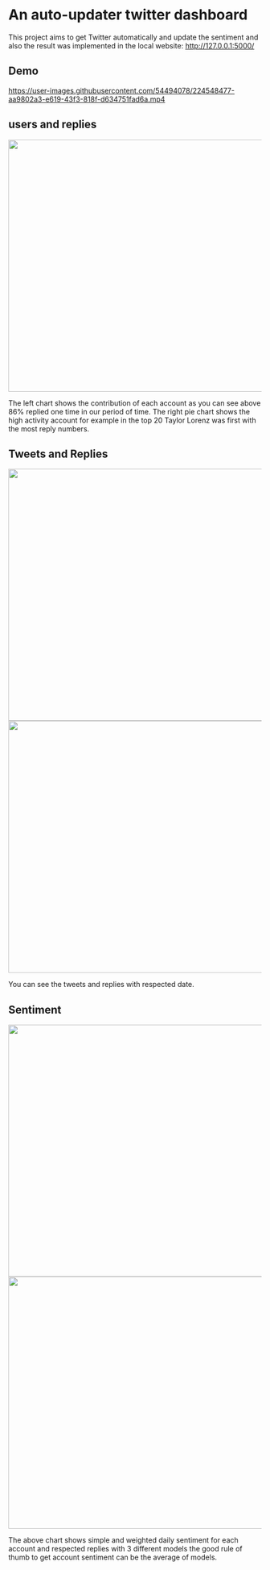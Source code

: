 # An auto-updater twitter dashboard

This project aims to get Twitter automatically and update the sentiment and also the result was implemented in the local website: http://127.0.0.1:5000/

## Demo
<!-- <img src= width="1500" height="500" align = 'center' > -->


https://user-images.githubusercontent.com/54494078/224548477-aa9802a3-e619-43f3-818f-d634751fad6a.mp4



## users and replies 
<img src="https://user-images.githubusercontent.com/54494078/224446859-23c36358-3d55-4c71-9bfd-595d29749833.png" width="1100" height="500" align = 'center' >

The left chart shows the contribution of each account as you can see above 86% replied one time in our period of time.
The right pie chart shows the high activity account for example in the top 20 Taylor Lorenz was first with the most reply numbers.

## Tweets and Replies
<img src="https://user-images.githubusercontent.com/54494078/224447341-ca8a8ae7-c2da-44dc-ac6e-a4ee41dcd255.png" width="1100" height="500" align = 'center' >
<img src="https://user-images.githubusercontent.com/54494078/224447448-77b5cc3e-0e7a-479d-a6be-c742fe8a2085.png" width="1100" height="500" align = 'center' >

You can see the tweets and replies with respected date.


## Sentiment
<img src="https://user-images.githubusercontent.com/54494078/224447836-97e868f6-cac1-4627-bef7-4d2889cb99ef.png" width="1100" height="500" align = 'center' >
<img src="https://user-images.githubusercontent.com/54494078/224447861-69d1d604-1ef7-406a-b513-95d21ed932b7.png" width="1100" height="500" align = 'center' >

The above chart shows simple and weighted daily sentiment for each account and respected replies with 3 different models the good rule of thumb to get account sentiment can be the average of models.



